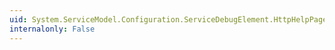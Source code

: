 ```yaml
---
uid: System.ServiceModel.Configuration.ServiceDebugElement.HttpHelpPageEnabled
internalonly: False
---
```

